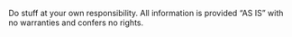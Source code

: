 Do stuff at your own responsibility. All information is provided “AS IS” with no warranties and confers no rights.